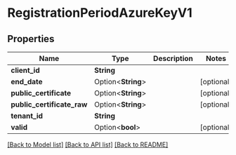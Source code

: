 # RegistrationPeriodAzureKeyV1

## Properties

Name | Type | Description | Notes
------------ | ------------- | ------------- | -------------
**client_id** | **String** |  | 
**end_date** | Option<**String**> |  | [optional]
**public_certificate** | Option<**String**> |  | [optional]
**public_certificate_raw** | Option<**String**> |  | [optional]
**tenant_id** | **String** |  | 
**valid** | Option<**bool**> |  | [optional]

[[Back to Model list]](../README.md#documentation-for-models) [[Back to API list]](../README.md#documentation-for-api-endpoints) [[Back to README]](../README.md)



